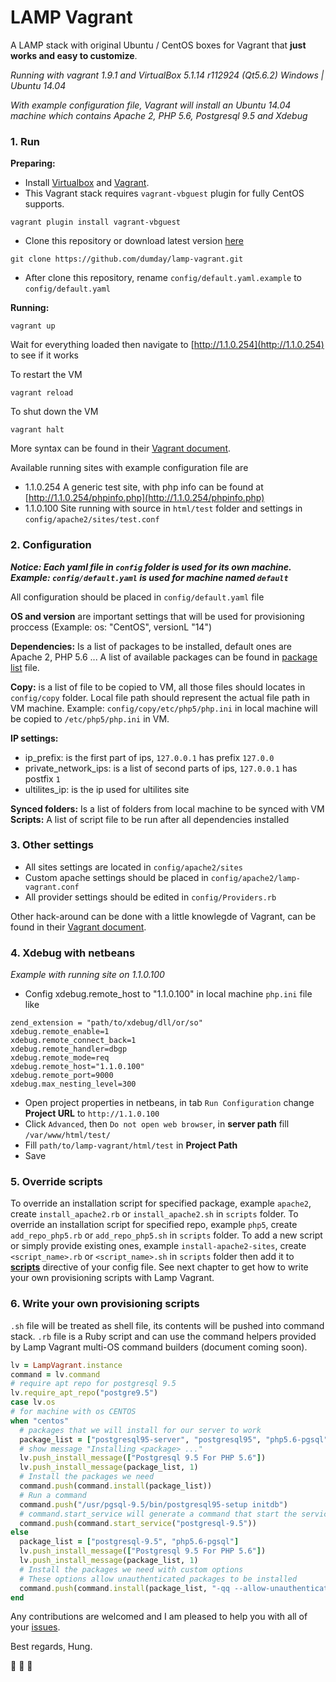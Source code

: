 # LAMP Vagrant

A LAMP stack with original Ubuntu / CentOS boxes for Vagrant that **just works and easy to customize**.

*Running with vagrant 1.9.1 and VirtualBox 5.1.14 r112924 (Qt5.6.2) Windows | Ubuntu 14.04*

*With example configuration file, Vagrant will install an Ubuntu 14.04 machine which contains Apache 2, PHP 5.6, Postgresql 9.5 and Xdebug*

### 1. Run

**Preparing:**
- Install [Virtualbox](https://www.virtualbox.org/wiki/Downloads) and [Vagrant](https://www.vagrantup.com/downloads.html).
- This Vagrant stack requires `vagrant-vbguest` plugin for fully CentOS supports.
```shell
vagrant plugin install vagrant-vbguest
```
- Clone this repository or download latest version [here](https://codeload.github.com/dumday/lamp-vagrant/zip/master)
```
git clone https://github.com/dumday/lamp-vagrant.git
```
- After clone this repository, rename `config/default.yaml.example` to `config/default.yaml`

**Running:**
```shell
vagrant up
```
Wait for everything loaded then navigate to [http://1.1.0.254](http://1.1.0.254) to see if it works

To restart the VM
```shell
vagrant reload
```
To shut down the VM
```shell
vagrant halt
```

More syntax can be found in their [Vagrant document](https://www.vagrantup.com/docs/cli/).

Available running sites with example configuration file are

- 1.1.0.254 A generic test site, with php info can be found at [http://1.1.0.254/phpinfo.php](http://1.1.0.254/phpinfo.php)
- 1.1.0.100 Site running with source in `html/test` folder and settings in `config/apache2/sites/test.conf`

### 2. Configuration

_**Notice: Each yaml file in `config` folder is used for its own machine. Example: `config/default.yaml` is used for machine named `default`**_

All configuration should be placed in `config/default.yaml` file

**OS and version** are important settings that will be used for provisioning proccess (Example: os: "CentOS", versionL "14")

**Dependencies:** Is a list of packages to be installed, default ones are Apache 2, PHP 5.6 ... A list of available packages can be found in [package list](PACKAGES.md) file.

**Copy:** is a list of file to be copied to VM, all those files should locates in `config/copy` folder. Local file path should represent the actual file path in VM machine. Example: `config/copy/etc/php5/php.ini` in local machine will be copied to `/etc/php5/php.ini` in VM.

**IP settings:**
- ip_prefix: is the first part of ips, `127.0.0.1` has prefix `127.0.0`
- private_network_ips: is a list of second parts of ips, `127.0.0.1` has postfix `1`
- ultilites_ip: is the ip used for ultilites site

**Synced folders:** Is a list of folders from local machine to be synced with VM
**Scripts:** A list of script file to be run after all dependencies installed

### 3. Other settings

-	All sites settings are located in `config/apache2/sites`
-	Custom apache settings should be placed in `config/apache2/lamp-vagrant.conf`
- All provider settings should be edited in `config/Providers.rb`

Other hack-around can be done with a little knowlegde of Vagrant, can be found in their [Vagrant document](https://www.vagrantup.com/docs/).

### 4. Xdebug with netbeans

*Example with running site on 1.1.0.100*

- Config xdebug.remote_host to "1.1.0.100" in local machine `php.ini` file like

```
zend_extension = "path/to/xdebug/dll/or/so"
xdebug.remote_enable=1
xdebug.remote_connect_back=1
xdebug.remote_handler=dbgp
xdebug.remote_mode=req
xdebug.remote_host="1.1.0.100"
xdebug.remote_port=9000
xdebug.max_nesting_level=300
```

- Open project properties in netbeans, in tab `Run Configuration` change **Project URL** to `http://1.1.0.100`
- Click `Advanced`, then `Do not open web browser`, in **server path** fill `/var/www/html/test/`
- Fill `path/to/lamp-vagrant/html/test` in **Project Path**
- Save

### 5. Override scripts
To override an installation script for specified package, example `apache2`, create `install_apache2.rb` or `install_apache2.sh` in `scripts` folder.
To override an installation script for specified repo, example `php5`, create `add_repo_php5.rb` or `add_repo_php5.sh` in `scripts` folder.
To add a new script or simply provide existing ones, example `install-apache2-sites`, create `<script_name>.rb` or `<script_name>.sh` in `scripts` folder then add it to [**scripts**](#2-configuration) directive of your config file.
See next chapter to get how to write your own provisioning scripts with Lamp Vagrant.

### 6. Write your own provisioning scripts
`.sh` file will be treated as shell file, its contents will be pushed into command stack.
`.rb` file is a Ruby script and can use the command helpers provided by Lamp Vagrant multi-OS command builders (document coming soon).

```ruby
lv = LampVagrant.instance
command = lv.command
# require apt repo for postgresql 9.5
lv.require_apt_repo("postgre9.5")
case lv.os
# for machine with os CENTOS
when "centos"
  # packages that we will install for our server to work
  package_list = ["postgresql95-server", "postgresql95", "php5.6-pgsql"]
  # show message "Installing <package> ..."
  lv.push_install_message(["Postgresql 9.5 For PHP 5.6"])
  lv.push_install_message(package_list, 1)
  # Install the packages we need
  command.push(command.install(package_list))
  # Run a command
  command.push("/usr/pgsql-9.5/bin/postgresql95-setup initdb")
  # command.start_service will generate a command that start the service, in this example is postgresql-9.5
  command.push(command.start_service("postgresql-9.5"))
else
  package_list = ["postgresql-9.5", "php5.6-pgsql"]
  lv.push_install_message(["Postgresql 9.5 For PHP 5.6"])
  lv.push_install_message(package_list, 1)
  # Install the packages we need with custom options
  # These options allow unauthenticated packages to be installed
  command.push(command.install(package_list, "-qq --allow-unauthenticated"))
end
```

Any contributions are welcomed and I am pleased to help you with all of your [issues](https://github.com/dumday/lamp-vagrant/issues).

Best regards,
Hung.

:beer: :beer: :beer:
